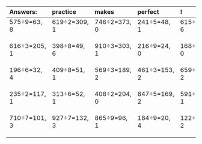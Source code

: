 | Answers: | practice | makes | perfect | ! |
| :--- | :--- | :--- | :--- | :--- |
| 575÷9=63, 8 | 619÷2=309, 1 | 746÷2=373, 0 | 241÷5=48, 1 | 615÷7=87, 6 | 
|   |   |   |   |   | 
|   |   |   |   |   | 
|   |   |   |   |   | 
| 616÷3=205, 1 | 398÷8=49, 6 | 910÷3=303, 1 | 216÷9=24, 0 | 168÷6=28, 0 | 
|   |   |   |   |   | 
|   |   |   |   |   | 
|   |   |   |   |   | 
| 196÷6=32, 4 | 409÷8=51, 1 | 569÷3=189, 2 | 461÷3=153, 2 | 659÷9=73, 2 | 
|   |   |   |   |   | 
|   |   |   |   |   | 
|   |   |   |   |   | 
| 235÷2=117, 1 | 313÷6=52, 1 | 408÷2=204, 0 | 847÷5=169, 2 | 591÷5=118, 1 | 
|   |   |   |   |   | 
|   |   |   |   |   | 
|   |   |   |   |   | 
| 710÷7=101, 3 | 927÷7=132, 3 | 865÷9=96, 1 | 184÷9=20, 4 | 122÷8=15, 2 | 
|   |   |   |   |   | 
|   |   |   |   |   | 
|   |   |   |   |   | 
